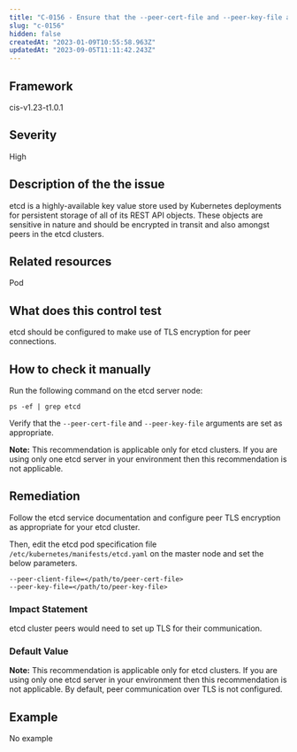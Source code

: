 ```yaml
---
title: "C-0156 - Ensure that the --peer-cert-file and --peer-key-file arguments are set as appropriate"
slug: "c-0156"
hidden: false
createdAt: "2023-01-09T10:55:58.963Z"
updatedAt: "2023-09-05T11:11:42.243Z"
---
```

## Framework
cis-v1.23-t1.0.1
## Severity
High
## Description of the the issue
etcd is a highly-available key value store used by Kubernetes deployments for persistent storage of all of its REST API objects. These objects are sensitive in nature and should be encrypted in transit and also amongst peers in the etcd clusters.
## Related resources
Pod
## What does this control test
etcd should be configured to make use of TLS encryption for peer connections.
## How to check it manually
Run the following command on the etcd server node:

 
```
ps -ef | grep etcd

```
 Verify that the `--peer-cert-file` and `--peer-key-file` arguments are set as appropriate.

 **Note:** This recommendation is applicable only for etcd clusters. If you are using only one etcd server in your environment then this recommendation is not applicable.
## Remediation
Follow the etcd service documentation and configure peer TLS encryption as appropriate for your etcd cluster.

 Then, edit the etcd pod specification file `/etc/kubernetes/manifests/etcd.yaml` on the master node and set the below parameters.

 
```
--peer-client-file=</path/to/peer-cert-file>
--peer-key-file=</path/to/peer-key-file>

```
### Impact Statement
etcd cluster peers would need to set up TLS for their communication.
### Default Value
**Note:** This recommendation is applicable only for etcd clusters. If you are using only one etcd server in your environment then this recommendation is not applicable. By default, peer communication over TLS is not configured.
## Example
No example